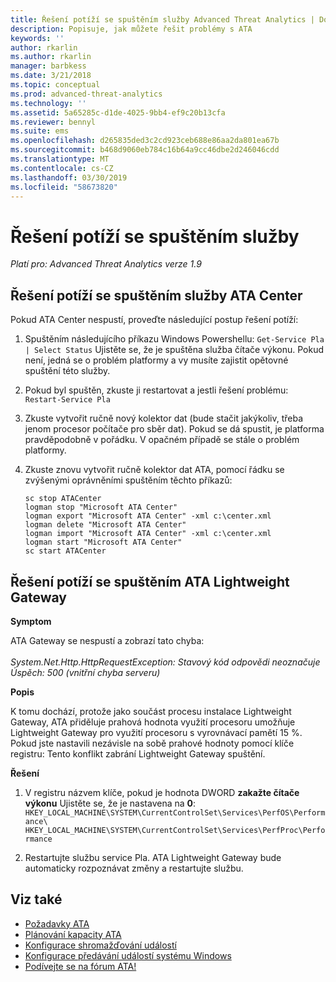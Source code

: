 ```yaml
---
title: Řešení potíží se spuštěním služby Advanced Threat Analytics | Dokumentace Microsoftu
description: Popisuje, jak můžete řešit problémy s ATA
keywords: ''
author: rkarlin
ms.author: rkarlin
manager: barbkess
ms.date: 3/21/2018
ms.topic: conceptual
ms.prod: advanced-threat-analytics
ms.technology: ''
ms.assetid: 5a65285c-d1de-4025-9bb4-ef9c20b13cfa
ms.reviewer: bennyl
ms.suite: ems
ms.openlocfilehash: d265835ded3c2cd923ceb688e86aa2da801ea67b
ms.sourcegitcommit: b468d9060eb784c16b64a9cc46dbe2d246046cdd
ms.translationtype: MT
ms.contentlocale: cs-CZ
ms.lasthandoff: 03/30/2019
ms.locfileid: "58673820"
---
```

# <a name="troubleshooting-service-startup"></a>Řešení potíží se spuštěním služby

*Platí pro: Advanced Threat Analytics verze 1.9*

## <a name="troubleshooting-ata-center-service-startup"></a>Řešení potíží se spuštěním služby ATA Center

Pokud ATA Center nespustí, proveďte následující postup řešení potíží:

1.  Spuštěním následujícího příkazu Windows Powershellu: `Get-Service Pla | Select Status`
    Ujistěte se, že je spuštěna služba čítače výkonu. Pokud není, jedná se o problém platformy a vy musíte zajistit opětovné spuštění této služby.
2.  Pokud byl spuštěn, zkuste ji restartovat a jestli řešení problému: `Restart-Service Pla`
3.  Zkuste vytvořit ručně nový kolektor dat (bude stačit jakýkoliv, třeba jenom procesor počítače pro sběr dat).
Pokud se dá spustit, je platforma pravděpodobně v pořádku. V opačném případě se stále o problém platformy.

4.  Zkuste znovu vytvořit ručně kolektor dat ATA, pomocí řádku se zvýšenými oprávněními spuštěním těchto příkazů:

        sc stop ATACenter
        logman stop "Microsoft ATA Center"
        logman export "Microsoft ATA Center" -xml c:\center.xml
        logman delete "Microsoft ATA Center"
        logman import "Microsoft ATA Center" -xml c:\center.xml
        logman start "Microsoft ATA Center"
        sc start ATACenter

## <a name="troubleshooting-ata-lightweight-gateway-startup"></a>Řešení potíží se spuštěním ATA Lightweight Gateway

**Symptom**

ATA Gateway se nespustí a zobrazí tato chyba:<br></br>
*System.Net.Http.HttpRequestException: Stavový kód odpovědi neoznačuje Úspěch: 500 (vnitřní chyba serveru)*

**Popis**

K tomu dochází, protože jako součást procesu instalace Lightweight Gateway, ATA přiděluje prahová hodnota využití procesoru umožňuje Lightweight Gateway pro využití procesoru s vyrovnávací pamětí 15 %. Pokud jste nastavili nezávisle na sobě prahové hodnoty pomocí klíče registru: Tento konflikt zabrání Lightweight Gateway spuštění. 

**Řešení**

1. V registru názvem klíče, pokud je hodnota DWORD **zakažte čítače výkonu** Ujistěte se, že je nastavena na **0**: `HKEY_LOCAL_MACHINE\SYSTEM\CurrentControlSet\Services\PerfOS\Performance\`
    `HKEY_LOCAL_MACHINE\SYSTEM\CurrentControlSet\Services\PerfProc\Performance`
 
2. Restartujte službu service Pla. ATA Lightweight Gateway bude automaticky rozpoznávat změny a restartujte službu.


## <a name="see-also"></a>Viz také
- [Požadavky ATA](ata-prerequisites.md)
- [Plánování kapacity ATA](ata-capacity-planning.md)
- [Konfigurace shromažďování událostí](configure-event-collection.md)
- [Konfigurace předávání událostí systému Windows](configure-event-collection.md)
- [Podívejte se na fórum ATA!](https://social.technet.microsoft.com/Forums/security/home?forum=mata)
